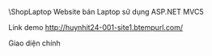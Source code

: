 \ShopLaptop
Website bán Laptop sử dụng ASP.NET MVC5

Link demo
http://huynhit24-001-site1.btempurl.com/

Giao diện chính

